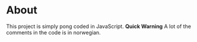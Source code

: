 # About
This project is simply pong coded in JavaScript.
**Quick Warning**
A lot of the comments in the code is in norwegian.